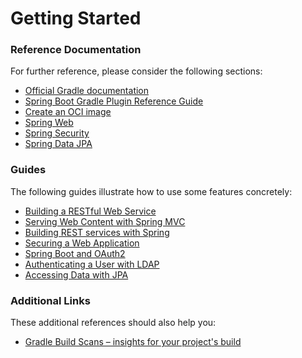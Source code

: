 # Getting Started

### Reference Documentation
For further reference, please consider the following sections:

* [Official Gradle documentation](https://docs.gradle.org)
* [Spring Boot Gradle Plugin Reference Guide](https://docs.spring.io/spring-boot/docs/2.7.17-SNAPSHOT/gradle-plugin/reference/html/)
* [Create an OCI image](https://docs.spring.io/spring-boot/docs/2.7.17-SNAPSHOT/gradle-plugin/reference/html/#build-image)
* [Spring Web](https://docs.spring.io/spring-boot/docs/2.7.17-SNAPSHOT/reference/htmlsingle/index.html#web)
* [Spring Security](https://docs.spring.io/spring-boot/docs/2.7.17-SNAPSHOT/reference/htmlsingle/index.html#web.security)
* [Spring Data JPA](https://docs.spring.io/spring-boot/docs/2.7.17-SNAPSHOT/reference/htmlsingle/index.html#data.sql.jpa-and-spring-data)

### Guides
The following guides illustrate how to use some features concretely:

* [Building a RESTful Web Service](https://spring.io/guides/gs/rest-service/)
* [Serving Web Content with Spring MVC](https://spring.io/guides/gs/serving-web-content/)
* [Building REST services with Spring](https://spring.io/guides/tutorials/rest/)
* [Securing a Web Application](https://spring.io/guides/gs/securing-web/)
* [Spring Boot and OAuth2](https://spring.io/guides/tutorials/spring-boot-oauth2/)
* [Authenticating a User with LDAP](https://spring.io/guides/gs/authenticating-ldap/)
* [Accessing Data with JPA](https://spring.io/guides/gs/accessing-data-jpa/)

### Additional Links
These additional references should also help you:

* [Gradle Build Scans – insights for your project's build](https://scans.gradle.com#gradle)

